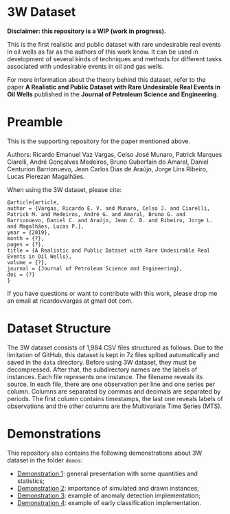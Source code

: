 # 3W Dataset

**Disclaimer: this repository is a WIP (work in progress).**

This is the first realistic and public dataset with rare undesirable real events in oil wells as far as the authors of this work know. It can be used in development of several kinds of techniques and methods for different tasks associated with undesirable events in oil and gas wells.

For more information about the theory behind this dataset, refer to the paper **A Realistic and Public Dataset with Rare Undesirable Real Events in Oil Wells** published in the **Journal of Petroleum Science and Engineering**.

# Preamble

This is the supporting repository for the paper mentioned above.

Authors: Ricardo Emanuel Vaz Vargas, Celso José Munaro, Patrick Marques Ciarelli, André Gonçalves Medeiros, Bruno Guberfain do Amaral, Daniel Centurion Barrionuevo, Jean Carlos Dias de Araújo, Jorge Lins Ribeiro, Lucas Pierezan Magalhães.

When using the 3W dataset, please cite:
```
@article{article,
author = {Vargas, Ricardo E. V. and Munaro, Celso J. and Ciarelli, Patrick M. and Medeiros, André G. and Amaral, Bruno G. and Barrionuevo, Daniel C. and Araújo, Jean C. D. and Ribeiro, Jorge L. and Magalhães, Lucas P.},
year = {2019},
month = {?},
pages = {?},
title = {A Realistic and Public Dataset with Rare Undesirable Real Events in Oil Wells},
volume = {?},
journal = {Journal of Petroleum Science and Engineering},
doi = {?}
}
```

If you have questions or want to contribute with this work, please drop me an email at ricardovvargas at gmail dot com.

# Dataset Structure

The 3W dataset consists of 1,984 CSV files structured as follows. Due to the limitation of GitHub, this dataset is kept in 7z files splited automatically and saved in the `data` directory. Before using 3W dataset, they must be decompressed. After that, the subdirectory names are the labels of instances. Each file represents one instance. The filename reveals its source. In each file, there are one observation per line and one series per column. Columns are separated by commas and decimals are separated by periods. The first column contains timestamps, the last one reveals labels of observations and the other columns are the Multivariate Time Series (MTS).

# Demonstrations

This repository also contains the following demonstrations about 3W dataset in the folder `demos`:

- [Demonstration 1](demos/demo_1_general_presentation.ipynb): general presentation with some quantities and statistics;
- [Demonstration 2](demo_2_importance_of_simulated_and_drawn_instances.ipynb): importance of simulated and drawn instances;
- [Demonstration 3](demo_3_example_of_anomaly_detection_implementation.ipynb): example of anomaly detection implementation;
- [Demonstration 4](demo_4_example_of_early_classification_implementation.ipynb): example of early classification implementation.

